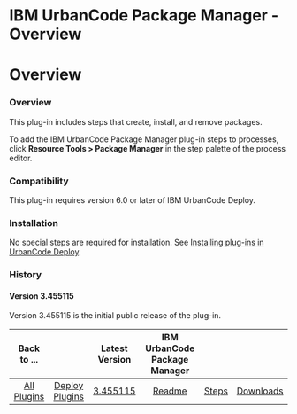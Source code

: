
IBM UrbanCode Package Manager - Overview
========================================

# Overview



### Overview




 


This plug-in includes steps that create, install, and remove packages.


To add the IBM UrbanCode Package Manager plug-in steps to processes, click **Resource Tools > Package Manager** in the step palette of the process editor.


### Compatibility


This plug-in requires version 6.0 or later of IBM UrbanCode Deploy.


### Installation


No special steps are required for installation. See [Installing plug-ins in UrbanCode Deploy](https://www.urbancode.com/resource/installing-plug-ins-in-urbancode-products/ "Installing plug-ins in UrbanCode Deploy").


### History


#### Version 3.455115


Version 3.455115 is the initial public release of the plug-in.





|Back to ...||Latest Version|IBM UrbanCode Package Manager |||
| :---: | :---: | :---: | :---: | :---: | :---: |
|[All Plugins](../../index.md)|[Deploy Plugins](../README.md)|[3.455115](https://raw.githubusercontent.com/UrbanCode/IBM-UCD-PLUGINS/main/files/UrbanCodePackageManager/Urbancode_Package_Manager-3.455115.zip)|[Readme](README.md)|[Steps](steps.md)|[Downloads](downloads.md)|
